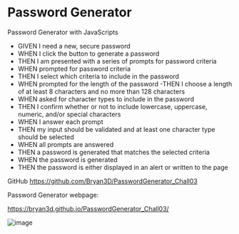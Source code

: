 # Password Generator
Password Generator with JavaScripts

- GIVEN I need a new, secure password
- WHEN I click the button to generate a password
- THEN I am presented with a series of prompts for password criteria
- WHEN prompted for password criteria
- THEN I select which criteria to include in the password
- WHEN prompted for the length of the password
-THEN I choose a length of at least 8 characters and no more than 128 characters
- WHEN asked for character types to include in the password
- THEN I confirm whether or not to include lowercase, uppercase, numeric, and/or special characters
- WHEN I answer each prompt
- THEN my input should be validated and at least one character type should be selected
- WHEN all prompts are answered
- THEN a password is generated that matches the selected criteria
- WHEN the password is generated
- THEN the password is either displayed in an alert or written to the page

GitHub
https://github.com/Bryan3D/PasswordGenerator_Chall03

Password Generator webpage:

https://bryan3d.github.io/PasswordGenerator_Chall03/

![image](https://user-images.githubusercontent.com/10051887/197425491-315acf3a-93ee-4b02-b4d8-ee72cbb693c8.png)


